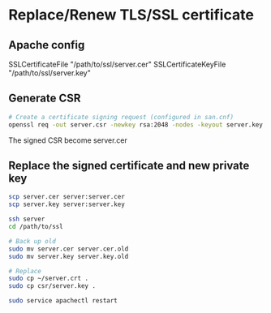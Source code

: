 # Replace/Renew TLS/SSL certificate

## Apache config
SSLCertificateFile "/path/to/ssl/server.cer"
SSLCertificateKeyFile "/path/to/ssl/server.key"

## Generate CSR

```sh
# Create a certificate signing request (configured in san.cnf)
openssl req -out server.csr -newkey rsa:2048 -nodes -keyout server.key -config san.cnf
```

The signed CSR become server.cer

## Replace the signed certificate and new private key

```sh
scp server.cer server:server.cer
scp server.key server:server.key

ssh server
cd /path/to/ssl

# Back up old
sudo mv server.cer server.cer.old
sudo mv server.key server.key.old

# Replace
sudo cp ~/server.crt .
sudo cp csr/server.key .

sudo service apachectl restart 
```